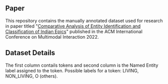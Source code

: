 ## Paper

This repository contains the manually annotated dataset used for research in paper titled "[Comparative Analysis of Entity Identification and Classification of Indian Epics](https://dl.acm.org/doi/abs/10.1145/3536221.3556573)" published in the ACM International Conference on Multimodal Interaction 2022.

## Dataset Details

The first column contails tokens and second column is the Named Entity label assigned to the token. Possible labels for a token: LIVING, NON_LIVING, O (others).

